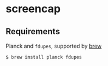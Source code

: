 # screencap

## Requirements
Planck and `fdupes`, supported by [brew](http://brew.sh)
```
$ brew install planck fdupes
```
